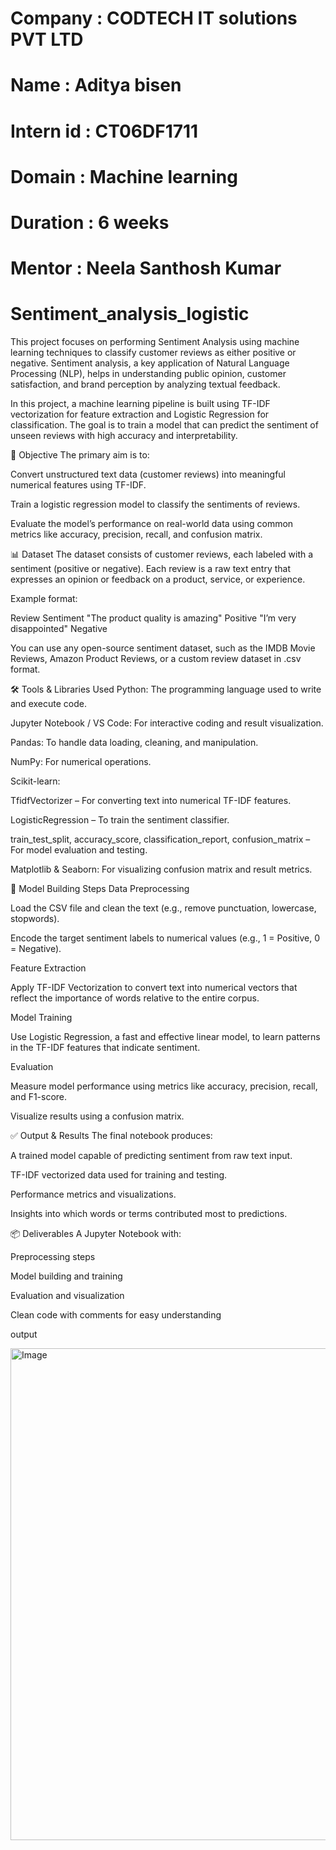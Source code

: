 # Company : CODTECH IT solutions PVT LTD
# Name : Aditya bisen 
# Intern id : CT06DF1711 
# Domain : Machine learning 
# Duration : 6 weeks 
# Mentor : Neela Santhosh Kumar

# Sentiment_analysis_logistic
This project focuses on performing Sentiment Analysis using machine learning techniques to classify customer reviews as either positive or negative. Sentiment analysis, a key application of Natural Language Processing (NLP), helps in understanding public opinion, customer satisfaction, and brand perception by analyzing textual feedback.

In this project, a machine learning pipeline is built using TF-IDF vectorization for feature extraction and Logistic Regression for classification. The goal is to train a model that can predict the sentiment of unseen reviews with high accuracy and interpretability.

🧠 Objective
The primary aim is to:

Convert unstructured text data (customer reviews) into meaningful numerical features using TF-IDF.

Train a logistic regression model to classify the sentiments of reviews.

Evaluate the model’s performance on real-world data using common metrics like accuracy, precision, recall, and confusion matrix.

📊 Dataset
The dataset consists of customer reviews, each labeled with a sentiment (positive or negative). Each review is a raw text entry that expresses an opinion or feedback on a product, service, or experience.

Example format:

Review	Sentiment
"The product quality is amazing"	Positive
"I’m very disappointed"	Negative

You can use any open-source sentiment dataset, such as the IMDB Movie Reviews, Amazon Product Reviews, or a custom review dataset in .csv format.

🛠 Tools & Libraries Used
Python: The programming language used to write and execute code.

Jupyter Notebook / VS Code: For interactive coding and result visualization.

Pandas: To handle data loading, cleaning, and manipulation.

NumPy: For numerical operations.

Scikit-learn:

TfidfVectorizer – For converting text into numerical TF-IDF features.

LogisticRegression – To train the sentiment classifier.

train_test_split, accuracy_score, classification_report, confusion_matrix – For model evaluation and testing.

Matplotlib & Seaborn: For visualizing confusion matrix and result metrics.

🧪 Model Building Steps
Data Preprocessing

Load the CSV file and clean the text (e.g., remove punctuation, lowercase, stopwords).

Encode the target sentiment labels to numerical values (e.g., 1 = Positive, 0 = Negative).

Feature Extraction

Apply TF-IDF Vectorization to convert text into numerical vectors that reflect the importance of words relative to the entire corpus.

Model Training

Use Logistic Regression, a fast and effective linear model, to learn patterns in the TF-IDF features that indicate sentiment.

Evaluation

Measure model performance using metrics like accuracy, precision, recall, and F1-score.

Visualize results using a confusion matrix.

✅ Output & Results
The final notebook produces:

A trained model capable of predicting sentiment from raw text input.

TF-IDF vectorized data used for training and testing.

Performance metrics and visualizations.

Insights into which words or terms contributed most to predictions.

📦 Deliverables
A Jupyter Notebook with:

Preprocessing steps

Model building and training

Evaluation and visualization

Clean code with comments for easy understanding

output

<img width="805" height="787" alt="Image" src="https://github.com/user-attachments/assets/db1c6c95-33ee-412c-813d-6882d1814bc5" />



